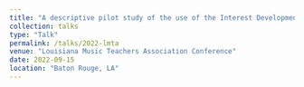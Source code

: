 ```yaml
---
title: "A descriptive pilot study of the use of the Interest Development Scale to measure interest development in instrumental practice in adolescent piano students"
collection: talks
type: "Talk"
permalink: /talks/2022-lmta
venue: "Louisiana Music Teachers Association Conference"
date: 2022-09-15
location: "Baton Rouge, LA"
---
```



